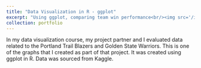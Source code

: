```yaml
---
title: "Data Visualization in R - ggplot"
excerpt: "Using ggplot, comparing team win performance<br/><img src='/images/Win_Comparison.png'>"
collection: portfolio
---
```


In my data visualization course, my project partner and I evaluated data related to the Portland Trail Blazers and Golden State Warriors.  This is one of the graphs that I created as part of that project.  It was created using ggplot in R.  Data was sourced from Kaggle.
